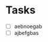 <!---
This file was created using TASK.md
https://github.com/democraz20/taskmd
-->

# Tasks

- [ ] aebnoegab
- [ ] ajbefgbas